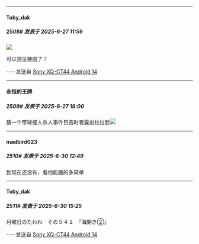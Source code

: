 ﻿
*****

####  Toby_dak  
##### 2508#       发表于 2025-6-27 11:59

<img src="https://p.sda1.dev/25/1f4cbc9097617ef27dbc474043155691/1000128844.png" referrerpolicy="no-referrer">

可以预见梗图了？

----发送自 [Sony XQ-CT44,Android 14](http://stage1.5j4m.com/?1.47)


*****

####  永恒的王牌  
##### 2509#       发表于 2025-6-27 19:00

猜一个带球撞人杀人事件目击时者露出拉拉脸<img src="https://static.stage1st.com/image/smiley/face2017/053.png" referrerpolicy="no-referrer">


*****

####  madbird023  
##### 2510#       发表于 2025-6-30 12:49

到现在还没有，看他能画的多简单


*****

####  Toby_dak  
##### 2511#       发表于 2025-6-30 15:25

月曜日のたわわ　その５４１　『海開き②』

----发送自 [Sony XQ-CT44,Android 14](http://stage1.5j4m.com/?1.47)

